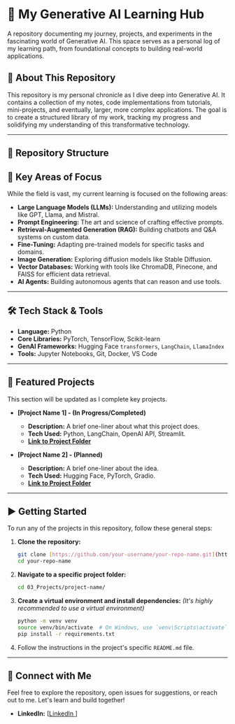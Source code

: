 # 🚀 My Generative AI Learning Hub

A repository documenting my journey, projects, and experiments in the fascinating world of Generative AI. This space serves as a personal log of my learning path, from foundational concepts to building real-world applications.

## 🎯 About This Repository

This repository is my personal chronicle as I dive deep into Generative AI. It contains a collection of my notes, code implementations from tutorials, mini-projects, and eventually, larger, more complex applications. The goal is to create a structured library of my work, tracking my progress and solidifying my understanding of this transformative technology.

---

## 📂 Repository Structure


## 🧠 Key Areas of Focus

While the field is vast, my current learning is focused on the following areas:

* **Large Language Models (LLMs):** Understanding and utilizing models like GPT, Llama, and Mistral.
* **Prompt Engineering:** The art and science of crafting effective prompts.
* **Retrieval-Augmented Generation (RAG):** Building chatbots and Q&A systems on custom data.
* **Fine-Tuning:** Adapting pre-trained models for specific tasks and domains.
* **Image Generation:** Exploring diffusion models like Stable Diffusion.
* **Vector Databases:** Working with tools like ChromaDB, Pinecone, and FAISS for efficient data retrieval.
* **AI Agents:** Building autonomous agents that can reason and use tools.

---

## 🛠️ Tech Stack & Tools

* **Language:** Python
* **Core Libraries:** PyTorch, TensorFlow, Scikit-learn
* **GenAI Frameworks:** Hugging Face `transformers`, `LangChain`, `LlamaIndex`
* **Tools:** Jupyter Notebooks, Git, Docker, VS Code

---

## 🚀 Featured Projects

This section will be updated as I complete key projects.

* **[Project Name 1] - (In Progress/Completed)**
    * **Description:** A brief one-liner about what this project does.
    * **Tech Used:** Python, LangChain, OpenAI API, Streamlit.
    * **[Link to Project Folder](./03_Projects/project-folder-1/)**

* **[Project Name 2] - (Planned)**
    * **Description:** A brief one-liner about the idea.
    * **Tech Used:** Hugging Face, PyTorch, Gradio.
    * **[Link to Project Folder](./03_Projects/project-folder-2/)**

---

## ▶️ Getting Started

To run any of the projects in this repository, follow these general steps:

1.  **Clone the repository:**
    ```bash
    git clone [https://github.com/your-username/your-repo-name.git](https://github.com/your-username/your-repo-name.git)
    cd your-repo-name
    ```

2.  **Navigate to a specific project folder:**
    ```bash
    cd 03_Projects/project-name/
    ```

3.  **Create a virtual environment and install dependencies:**
    *(It's highly recommended to use a virtual environment)*
    ```bash
    python -m venv venv
    source venv/bin/activate  # On Windows, use `venv\Scripts\activate`
    pip install -r requirements.txt
    ```

4.  Follow the instructions in the project's specific `README.md` file.

---

## 🤝 Connect with Me

Feel free to explore the repository, open issues for suggestions, or reach out to me. Let's learn and build together!

* **LinkedIn:** [[LinkedIn ](https://www.linkedin.com/in/avadhootkamble/)]

